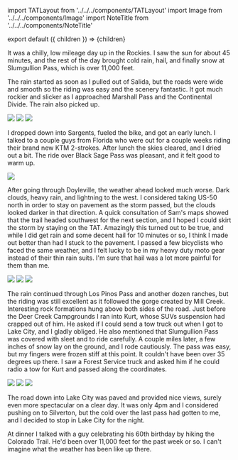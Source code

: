 import TATLayout from '../../../components/TATLayout'
import Image from '../../../components/Image'
import NoteTitle from '../../../components/NoteTitle'

export default ({ children }) => <TATLayout prev="2018-09-04" next="2018-09-06" >{children}</TATLayout>

<NoteTitle
  title="September 5, 2018 &mdash; Colorado"
  subtitle="140 miles"
/>

It was a chilly, low mileage day up in the Rockies. I saw the sun for about 45 minutes, and the rest of the day brought cold rain, hail, and finally snow at Slumgullion Pass, which is over 11,000 feet.

The rain started as soon as I pulled out of Salida, but the roads were wide and smooth so the riding was easy and the scenery fantastic. It got much rockier and slicker as I approached Marshall Pass and the Continental Divide. The rain also picked up.

<Image src="https://s3.amazonaws.com/tat.honkytonk.in/19/IMG_2911.jpg" />
<Image src="https://s3.amazonaws.com/tat.honkytonk.in/19/IMG_2912.jpg" />
<Image src="https://s3.amazonaws.com/tat.honkytonk.in/19/IMG_2915.jpg" />

I dropped down into Sargents, fueled the bike, and got an early lunch. I talked to a couple guys from Florida who were out for a couple weeks riding their brand new KTM 2-strokes. After lunch the skies cleared, and I dried out a bit. The ride over Black Sage Pass was pleasant, and it felt good to warm up.

<Image src="https://s3.amazonaws.com/tat.honkytonk.in/19/IMG_2924.jpg" />

After going through Doyleville, the weather ahead looked much worse. Dark clouds, heavy rain, and lightning to the west. I considered taking US-50 north in order to stay on pavement as the storm passed, but the clouds looked darker in that direction. A quick consultation of Sam's maps showed that the trail headed southwest for the next section, and I hoped I could skirt the storm by staying on the TAT. Amazingly this turned out to be true, and while I did get rain and some decent hail for 10 minutes or so, I think I made out better than had I stuck to the pavement. I passed a few bicyclists who faced the same weather, and I felt lucky to be in my heavy duty moto gear instead of their thin rain suits. I'm sure that hail was a lot more painful for them than me.

<Image src="https://s3.amazonaws.com/tat.honkytonk.in/19/IMG_2930.jpg" />
<Image src="https://s3.amazonaws.com/tat.honkytonk.in/19/IMG_2933.jpg" />
<Image src="https://s3.amazonaws.com/tat.honkytonk.in/19/IMG_2936.jpg" />

The rain continued through Los Pinos Pass and another dozen ranches, but the riding was still excellent as it followed the gorge created by Mill Creek. Interesting rock formations hung above both sides of the road. Just before the Deer Creek Campgrounds I ran into Kurt, whose SUVs suspension had crapped out of him. He asked if I could send a tow truck out when I got to Lake City, and I gladly obliged. He also mentioned that Slumgullion Pass was covered with sleet and to ride carefully. A couple miles later, a few inches of snow lay on the ground, and I rode cautiously. The pass was easy, but my fingers were frozen stiff at this point. It couldn't have been over 35 degrees up there. I saw a Forest Service truck and asked him if he could radio a tow for Kurt and passed along the coordinates.

<Image src="https://s3.amazonaws.com/tat.honkytonk.in/19/IMG_2939.jpg" />
<Image src="https://s3.amazonaws.com/tat.honkytonk.in/19/IMG_2941.jpg" />
<Image src="https://s3.amazonaws.com/tat.honkytonk.in/19/IMG_2944.jpg" />

The road down into Lake City was paved and provided nice views, surely even more spectacular on a clear day. It was only 4pm and I considered pushing on to Silverton, but the cold over the last pass had gotten to me, and I decided to stop in Lake City for the night.

At dinner I talked with a guy celebrating his 60th birthday by hiking the Colorado Trail. He'd been over 11,000 feet for the past week or so. I can't imagine what the weather has been like up there.
